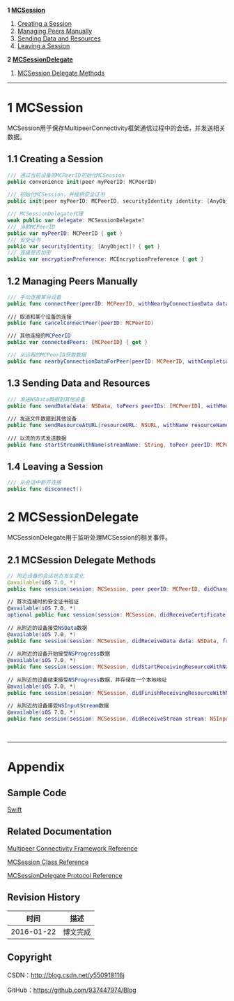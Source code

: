 **1 [MCSession](#1)**

1. [Creating a Session](#1.1)
2. [Managing Peers Manually](#1.2)
3. [Sending Data and Resources](#1.3)
4. [Leaving a Session](#1.4)

**2 [MCSessionDelegate](#2)**

1. [MCSession Delegate Methods](#2.1)

----

# <a id="1">1 MCSession

MCSession用于保存MultipeerConnectivity框架通信过程中的会话，并发送相关数据。

## <a id="1.1">1.1 Creating a Session

```swift
/// 通过当前设备的MCPeerID初始化MCSession
public convenience init(peer myPeerID: MCPeerID)
    
/// 初始化MCSession，并提供安全证书
public init(peer myPeerID: MCPeerID, securityIdentity identity: [AnyObject]?, encryptionPreference: MCEncryptionPreference)

/// MCSessionDelegate代理
weak public var delegate: MCSessionDelegate?
/// 当前MCPeerID
public var myPeerID: MCPeerID { get }
/// 安全证书
public var securityIdentity: [AnyObject]? { get }
/// 连接是否加密
public var encryptionPreference: MCEncryptionPreference { get }
```

## <a id="1.2">1.2 Managing Peers Manually

```swift
/// 手动连接某台设备
public func connectPeer(peerID: MCPeerID, withNearbyConnectionData data: NSData)
    
/// 取消和某个设备的连接
public func cancelConnectPeer(peerID: MCPeerID)

/// 其他连接的MCPeerID
public var connectedPeers: [MCPeerID] { get }

/// 从远程的MCPeerID获取数据
public func nearbyConnectionDataForPeer(peerID: MCPeerID, withCompletionHandler completionHandler: (NSData, NSError?) -> Void)
```

## <a id="1.3">1.3 Sending Data and Resources

```swift
/// 发送NSData数据到其他设备
public func sendData(data: NSData, toPeers peerIDs: [MCPeerID], withMode mode: MCSessionSendDataMode) throws
    
/// 发送文件数据到其他设备
public func sendResourceAtURL(resourceURL: NSURL, withName resourceName: String, toPeer peerID: MCPeerID, withCompletionHandler completionHandler: ((NSError?) -> Void)?) -> NSProgress?
    
/// 以流的方式发送数据
public func startStreamWithName(streamName: String, toPeer peerID: MCPeerID) throws -> NSOutputStream
```

## <a id="1.4">1.4 Leaving a Session

```swift
/// 从会话中断开连接
public func disconnect()
```

# <a id="2">2 MCSessionDelegate

MCSessionDelegate用于监听处理MCSession的相关事件。

## <a id="2.1">2.1 MCSession Delegate Methods

```swift
// 附近设备的会话状态发生变化
@available(iOS 7.0, *)
public func session(session: MCSession, peer peerID: MCPeerID, didChangeState state: MCSessionState)
    
// 首次连接时的安全证书验证
@available(iOS 7.0, *)
optional public func session(session: MCSession, didReceiveCertificate certificate: [AnyObject]?, fromPeer peerID: MCPeerID, certificateHandler: (Bool) -> Void)
    
// 从附近的设备接受NSData数据
@available(iOS 7.0, *)
public func session(session: MCSession, didReceiveData data: NSData, fromPeer peerID: MCPeerID)
    
// 从附近的设备开始接受NSProgress数据
@available(iOS 7.0, *)
public func session(session: MCSession, didStartReceivingResourceWithName resourceName: String, fromPeer peerID: MCPeerID, withProgress progress: NSProgress)
    
// 从附近的设备结束接受NSProgress数据，并存储在一个本地地址
@available(iOS 7.0, *)
public func session(session: MCSession, didFinishReceivingResourceWithName resourceName: String, fromPeer peerID: MCPeerID, atURL localURL: NSURL, withError error: NSError?)
    
// 从附近的设备接受NSInputStream数据
@available(iOS 7.0, *)
public func session(session: MCSession, didReceiveStream stream: NSInputStream, withName streamName: String, fromPeer peerID: MCPeerID)
```

&#160;

----------

# Appendix

## Sample Code

[Swift](https://github.com/937447974/Swift)

## Related Documentation

[Multipeer Connectivity Framework Reference](https://developer.apple.com/library/ios/documentation/MultipeerConnectivity/Reference/MultipeerConnectivityFramework/index.html)

[MCSession Class Reference](https://developer.apple.com/library/ios/documentation/MultipeerConnectivity/Reference/MCSessionClassRef/index.html)

[MCSessionDelegate Protocol Reference](https://developer.apple.com/library/ios/documentation/MultipeerConnectivity/Reference/MCSessionDelegateRef/index.html)

## Revision History

| 时间 | 描述 |
| ---- | ---- |
| 2016-01-22 | 博文完成 |

## Copyright

CSDN：http://blog.csdn.net/y550918116j

GitHub：https://github.com/937447974/Blog